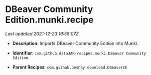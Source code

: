 # DBeaver Community Edition.munki.recipe

_Last updated 2021-12-23 19:58:07Z_

- **Description**: Imports DBeaver Community Edition into Munki.

- **Identifier**: `com.github.dataJAR-recipes.munki.DBeaver Community Edition`

- **Parent Recipes**: `com.github.peshay.download.DBeaverCE`